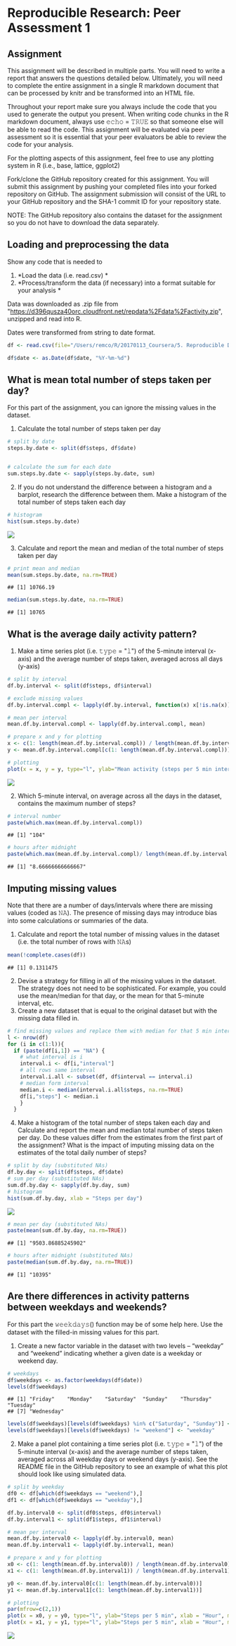 # Reproducible Research: Peer Assessment 1


## Assignment 
This assignment will be described in multiple parts. You will need to write a report that answers the questions detailed below. Ultimately, you will need to complete the entire assignment in a single R markdown document that can be processed by knitr and be transformed into an HTML file.

Throughout your report make sure you always include the code that you used to generate the output you present. When writing code chunks in the R markdown document, always use 𝚎𝚌𝚑𝚘 = 𝚃𝚁𝚄𝙴 so that someone else will be able to read the code. This assignment will be evaluated via peer assessment so it is essential that your peer evaluators be able to review the code for your analysis.

For the plotting aspects of this assignment, feel free to use any plotting system in R (i.e., base, lattice, ggplot2)

Fork/clone the GitHub repository created for this assignment. You will submit this assignment by pushing your completed files into your forked repository on GitHub. The assignment submission will consist of the URL to your GitHub repository and the SHA-1 commit ID for your repository state.

NOTE: The GitHub repository also contains the dataset for the assignment so you do not have to download the data separately.

## Loading and preprocessing the data

Show any code that is needed to

1. *Load the data (i.e. read.csv) *
2. *Process/transform the data (if necessary) into a format suitable for your analysis *

Data was downloaded as .zip file from "https://d396qusza40orc.cloudfront.net/repdata%2Fdata%2Factivity.zip", unzipped and read into R. 

Dates were transformed from string to date format.



```r
df <- read.csv(file="/Users/remco/R/20170113_Coursera/5. Reproducible Data Analysis/activity.csv")

df$date <- as.Date(df$date, "%Y-%m-%d")
```


## What is mean total number of steps taken per day?

For this part of the assignment, you can ignore the missing values in the dataset.

1. Calculate the total number of steps taken per day


```r
# split by date
steps.by.date <- split(df$steps, df$date)


# calculate the sum for each date
sum.steps.by.date <- sapply(steps.by.date, sum)
```

2. If you do not understand the difference between a histogram and a barplot, research the difference between them. Make a histogram of the total number of steps taken each day

```r
# histogram
hist(sum.steps.by.date)
```

![](PA1_template_files/figure-html/unnamed-chunk-3-1.png)<!-- -->

3. Calculate and report the mean and median of the total number of steps taken per day


```r
# print mean and median
mean(sum.steps.by.date, na.rm=TRUE)
```

```
## [1] 10766.19
```

```r
median(sum.steps.by.date, na.rm=TRUE)
```

```
## [1] 10765
```
## What is the average daily activity pattern?

1. Make a time series plot (i.e. 𝚝𝚢𝚙𝚎 = "𝚕") of the 5-minute interval (x-axis) and the average number of steps taken, averaged across all days (y-axis)


```r
# split by interval
df.by.interval <- split(df$steps, df$interval)

# exclude missing values
df.by.interval.compl <- lapply(df.by.interval, function(x) x[!is.na(x)])

# mean per interval
mean.df.by.interval.compl <- lapply(df.by.interval.compl, mean)

# prepare x and y for plotting
x <- c(1: length(mean.df.by.interval.compl)) / length(mean.df.by.interval.compl) * 24
y <- mean.df.by.interval.compl[c(1: length(mean.df.by.interval.compl))]

# plotting
plot(x = x, y = y, type="l", ylab="Mean activity (steps per 5 min interval)", xlab = "Hour", main= "Daily activity")
```

![](PA1_template_files/figure-html/unnamed-chunk-5-1.png)<!-- -->

2. Which 5-minute interval, on average across all the days in the dataset, contains the maximum number of steps?


```r
# interval number
paste(which.max(mean.df.by.interval.compl))
```

```
## [1] "104"
```

```r
# hours after midnight
paste(which.max(mean.df.by.interval.compl)/ length(mean.df.by.interval.compl) * 24)
```

```
## [1] "8.66666666666667"
```


## Imputing missing values

Note that there are a number of days/intervals where there are missing values (coded as 𝙽𝙰). The presence of missing days may introduce bias into some calculations or summaries of the data.

1. Calculate and report the total number of missing values in the dataset (i.e. the total number of rows with 𝙽𝙰s)

```r
mean(!complete.cases(df))
```

```
## [1] 0.1311475
```
2. Devise a strategy for filling in all of the missing values in the dataset. The strategy does not need to be sophisticated. For example, you could use the mean/median for that day, or the mean for that 5-minute interval, etc.
3. Create a new dataset that is equal to the original dataset but with the missing data filled in.


```r
# find missing values and replace them with median for that 5 min interval on other days
l <- nrow(df)
for (i in c(1:l)){
  if (paste(df[i,1]) == "NA") {
    # what interval is i
    interval.i <- df[i,"interval"]
    # all rows same interval
    interval.i.all <- subset(df, df$interval == interval.i)
    # median form interval
    median.i <- median(interval.i.all$steps, na.rm=TRUE)
    df[i,"steps"] <- median.i
    } 
  }
```


4. Make a histogram of the total number of steps taken each day and Calculate and report the mean and median total number of steps taken per day. Do these values differ from the estimates from the first part of the assignment? What is the impact of imputing missing data on the estimates of the total daily number of steps?

```r
# split by day (substituted NAs)
df.by.day <- split(df$steps, df$date)
# sum per day (substituted NAs)
sum.df.by.day <- sapply(df.by.day, sum)
# histogram
hist(sum.df.by.day, xlab = "Steps per day")
```

![](PA1_template_files/figure-html/unnamed-chunk-9-1.png)<!-- -->

```r
# mean per day (substituted NAs)
paste(mean(sum.df.by.day, na.rm=TRUE))
```

```
## [1] "9503.86885245902"
```

```r
# hours after midnight (substituted NAs)
paste(median(sum.df.by.day, na.rm=TRUE))
```

```
## [1] "10395"
```


## Are there differences in activity patterns between weekdays and weekends?

For this part the 𝚠𝚎𝚎𝚔𝚍𝚊𝚢𝚜() function may be of some help here. Use the dataset with the filled-in missing values for this part.

1. Create a new factor variable in the dataset with two levels – “weekday” and “weekend” indicating whether a given date is a weekday or weekend day.


```r
# weekdays
df$weekdays <- as.factor(weekdays(df$date))
levels(df$weekdays)
```

```
## [1] "Friday"    "Monday"    "Saturday"  "Sunday"    "Thursday"  "Tuesday"  
## [7] "Wednesday"
```

```r
levels(df$weekdays)[levels(df$weekdays) %in% c("Saturday", "Sunday")] <- "weekend"
levels(df$weekdays)[levels(df$weekdays) != "weekend"] <- "weekday"
```

2. Make a panel plot containing a time series plot (i.e. 𝚝𝚢𝚙𝚎 = "𝚕") of the 5-minute interval (x-axis) and the average number of steps taken, averaged across all weekday days or weekend days (y-axis). See the README file in the GitHub repository to see an example of what this plot should look like using simulated data.


```r
# split by weekday
df0 <- df[which(df$weekdays == "weekend"),]
df1 <- df[which(df$weekdays == "weekday"),]

df.by.interval0 <- split(df0$steps, df0$interval)
df.by.interval1 <- split(df1$steps, df1$interval)

# mean per interval
mean.df.by.interval0 <- lapply(df.by.interval0, mean)
mean.df.by.interval1 <- lapply(df.by.interval1, mean)

# prepare x and y for plotting
x0 <- c(1: length(mean.df.by.interval0)) / length(mean.df.by.interval0) * 24
x1 <- c(1: length(mean.df.by.interval1)) / length(mean.df.by.interval1) * 24

y0 <- mean.df.by.interval0[c(1: length(mean.df.by.interval0))]
y1 <- mean.df.by.interval1[c(1: length(mean.df.by.interval1))]

# plotting
par(mfrow=c(2,1))
plot(x = x0, y = y0, type="l", ylab="Steps per 5 min", xlab = "Hour", main= "Daily activity weekend")
plot(x = x1, y = y1, type="l", ylab="Steps per 5 min", xlab = "Hour", main= "Daily activity weekday")
```

![](PA1_template_files/figure-html/unnamed-chunk-11-1.png)<!-- -->

